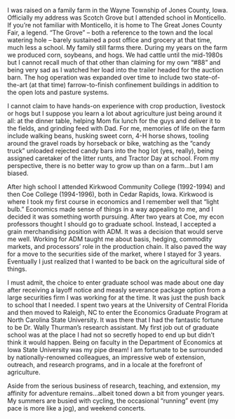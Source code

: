 I was raised on a family farm in the Wayne Township of Jones County, Iowa.  Officially my address
was Scotch Grove but I attended school in Monticello. If you’re not familiar with Monticello, it is home to The Great Jones County Fair, a legend.  “The Grove” – both a reference to the town and the local watering hole – barely sustained a post office and grocery at that time, much less a school.  My family still farms there.  During my years on the farm we produced corn, soybeans, and hogs.  We had cattle until the mid-1980s but I cannot recall much of that other than claiming for my own “#88” and being very sad as I watched her load into the trailer headed for the auction barn.  The hog operation was expanded over time to include two state-of-the-art (at that time) farrow-to-finish confinement buildings in addition to the open lots and pasture systems.   

I cannot claim to have hands-on experience with crop production, livestock or hogs but I suppose you learn a lot about agriculture just being around it all:  at the dinner table, helping Mom fix lunch for the guys and deliver it to the fields, and grinding feed with Dad.  For me, memories of life on the farm include walking beans, husking sweet corn, 4-H horse shows, tooling around the gravel roads by horseback or bike, watching as the “candy truck” unloaded rejected candy bars into the hog lot (yes, really), being assigned caretaker of the litter runts, and Tractor Day at school.  From my perspective, there is no better way to grow up than on a farm…but I am biased.

After high school I attended Kirkwood Community College (1992-1994) and then Coe College (1994-1996), both in Cedar Rapids, Iowa.  Kirkwood is where I took my first course in economics and I remember well that “light bulb.”  Economics made sense of things in a way appealing to me, and I decided it was something worth pursuing.  After two years at Coe, my econ professors thought I should go to graduate school. Instead, I accepted a grain merchandising position with ADM.  It was a decision that would serve me well.  Working for ADM taught me about basis, hedging, commodity markets, and processors’ role in the production chain.  It also paved the way for a move to the securities side of the market, where I stayed for 3 years.  Eventually I just realized that I wanted to be back on the agricultural side of things.

I must admit, the choice to enter graduate school was made about one day after receiving a layoff notice and measly severance package option from a large securities firm I was working for at the time.  It was just the push back to school that I needed.  I spent two years at the University of Central Florida and then moved to Raleigh, NC to enter the Economics Graduate Program at North Carolina State University. It was there that I had the fantastic fortune to be Dr. Wally Thurman’s research assistant.  My first job out of graduate school was at the place I had not so secretly hoped to end up but didn’t think it would happen.  Being on faculty in the Department of Economics at Iowa State University was my pipe dream! I am fortunate to be surrounded by nationally-renowned colleagues, an impressive web of extension, outreach, and research programs, and in a locale at the forefront of agriculture.  
                
Aside from the serious business of research, teaching, and extension, my affinity for adventure remains…albeit toned down a bit from younger years.  My summers are busied with cycling, the occasional “running” event (my pace is more like a jog), and weekend concerts.